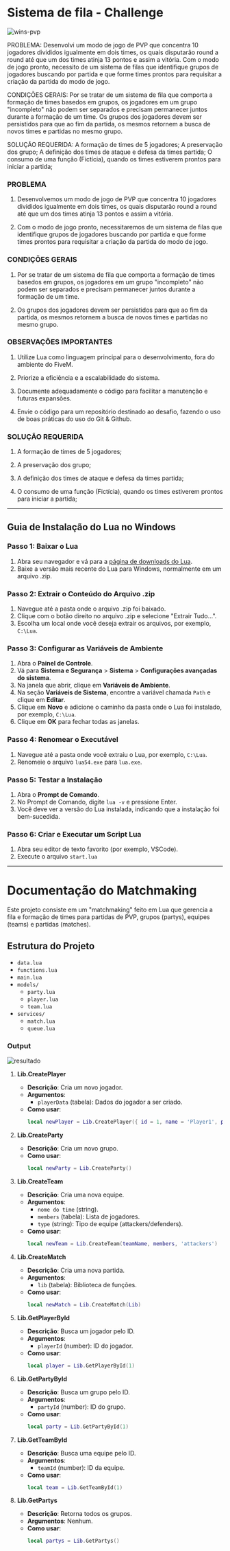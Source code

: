 # Sistema de fila - Challenge
![wins-pvp](https://media.licdn.com/dms/image/D4E3DAQHCaU1c6m-X3g/image-scale_191_1128/0/1705466836758/winsvuegg_cover?e=1717862400&v=beta&t=tLl-CBi22XPn23y6iRqhQdvy-6MrY0xsCkurXAY05CU)

PROBLEMA: Desenvolvi um modo de jogo de PVP que concentra 10 jogadores divididos igualmente em dois times, os quais disputarão round a round até que um dos times atinja 13 pontos e assim a vitória. Com o modo de jogo pronto, necessito de um sistema de filas que identifique grupos de jogadores buscando por partida e que forme times prontos para requisitar a criação da partida do modo de jogo.

CONDIÇÕES GERAIS: Por se tratar de um sistema de fila que comporta a formação de times basedos em grupos, os jogadores em um grupo "incompleto" não podem ser separados e precisam permanecer juntos durante a formação de um time. Os grupos dos jogadores devem ser persistidos para que ao fim da partida, os mesmos retornem a busca de novos times e partidas no mesmo grupo.

SOLUÇÃO REQUERIDA: A formação de times de 5 jogadores; A preservação dos grupo; A definição dos times de ataque e defesa da times partida; O consumo de uma função (Fictícia), quando os times estiverem prontos para iniciar a partida;

### PROBLEMA
1. Desenvolvemos um modo de jogo de PVP que concentra 10 jogadores divididos igualmente em dois times, os quais disputarão round a round até que um dos times atinja 13 pontos e assim a vitória.

2. Com o modo de jogo pronto, necessitaremos de um sistema de filas que identifique grupos de jogadores buscando por partida e que forme times prontos para requisitar a criação da partida do modo de jogo.

### CONDIÇÕES GERAIS
1. Por se tratar de um sistema de fila que comporta a formação de times basedos em grupos, os jogadores em um grupo "incompleto" não podem ser separados e precisam permanecer juntos durante a formação de um time.

2. Os grupos dos jogadores devem ser persistidos para que ao fim da partida, os mesmos retornem a busca de novos times e partidas no mesmo grupo.

### OBSERVAÇÕES IMPORTANTES

1. Utilize Lua como linguagem principal para o desenvolvimento, fora do ambiente do FiveM.

2. Priorize a eficiência e a escalabilidade do sistema.

3. Documente adequadamente o código para facilitar a manutenção e futuras expansões.

4. Envie o código para um repositório destinado ao desafio, fazendo o uso de boas práticas do uso do Git & Github.

### SOLUÇÃO REQUERIDA
1. A formação de times de 5 jogadores;

2. A preservação dos grupo;

3. A definição dos times de ataque e defesa da times partida;

4. O consumo de uma função (Fictícia), quando os times estiverem prontos para iniciar a partida;

___
## Guia de Instalação do Lua no Windows

### Passo 1: Baixar o Lua
1. Abra seu navegador e vá para a [página de downloads do Lua](https://luabinaries.sourceforge.net/download.html).
2. Baixe a versão mais recente do Lua para Windows, normalmente em um arquivo .zip.

### Passo 2: Extrair o Conteúdo do Arquivo .zip
1. Navegue até a pasta onde o arquivo .zip foi baixado.
2. Clique com o botão direito no arquivo .zip e selecione "Extrair Tudo...".
3. Escolha um local onde você deseja extrair os arquivos, por exemplo, `C:\Lua`.

### Passo 3: Configurar as Variáveis de Ambiente
1. Abra o **Painel de Controle**.
2. Vá para **Sistema e Segurança** > **Sistema** > **Configurações avançadas do sistema**.
3. Na janela que abrir, clique em **Variáveis de Ambiente**.
4. Na seção **Variáveis de Sistema**, encontre a variável chamada `Path` e clique em **Editar**.
5. Clique em **Novo** e adicione o caminho da pasta onde o Lua foi instalado, por exemplo, `C:\Lua`.
6. Clique em **OK** para fechar todas as janelas.

### Passo 4: Renomear o Executável
1. Navegue até a pasta onde você extraiu o Lua, por exemplo, `C:\Lua`.
2. Renomeie o arquivo `lua54.exe` para `lua.exe`.

### Passo 5: Testar a Instalação
1. Abra o **Prompt de Comando**.
2. No Prompt de Comando, digite `lua -v` e pressione Enter.
3. Você deve ver a versão do Lua instalada, indicando que a instalação foi bem-sucedida.

### Passo 6: Criar e Executar um Script Lua
1. Abra seu editor de texto favorito (por exemplo, VSCode).
2. Execute o arquivo ``start.lua``
___
# Documentação do Matchmaking

Este projeto consiste em um "matchmaking" feito em Lua que gerencia a fila e formação de times para partidas de PVP, grupos (partys), equipes (teams) e partidas (matches).

## Estrutura do Projeto

- `data.lua`
- `functions.lua`
- `main.lua`
- `models/`
  - `party.lua`
  - `player.lua`
  - `team.lua`
- `services/`
  - `match.lua`
  - `queue.lua`

### Output
![resultado](https://i.imgur.com/l4FIisH_d.webp?maxwidth=500&fidelity=grand)

1. **Lib.CreatePlayer**
   - **Descrição**: Cria um novo jogador.
   - **Argumentos**:
     - `playerData` (tabela): Dados do jogador a ser criado.
   - **Como usar**:
     ```lua
     local newPlayer = Lib.CreatePlayer({ id = 1, name = 'Player1', partyId = 1 })
     ```

2. **Lib.CreateParty**
   - **Descrição**: Cria um novo grupo.
   - **Como usar**:
     ```lua
     local newParty = Lib.CreateParty()
     ```

3. **Lib.CreateTeam**
   - **Descrição**: Cria uma nova equipe.
   - **Argumentos**:
     - `nome do time` (string).
     - `members` (tabela): Lista de jogadores.
     - `type` (string): Tipo de equipe (attackers/defenders).
   - **Como usar**:
     ```lua
     local newTeam = Lib.CreateTeam(teamName, members, 'attackers')
     ```

4. **Lib.CreateMatch**
   - **Descrição**: Cria uma nova partida.
   - **Argumentos**:
     - `lib` (tabela): Biblioteca de funções.
   - **Como usar**:
     ```lua
     local newMatch = Lib.CreateMatch(Lib)
     ```

5. **Lib.GetPlayerById**
   - **Descrição**: Busca um jogador pelo ID.
   - **Argumentos**:
     - `playerId` (number): ID do jogador.
   - **Como usar**:
     ```lua
     local player = Lib.GetPlayerById(1)
     ```

6. **Lib.GetPartyById**
   - **Descrição**: Busca um grupo pelo ID.
   - **Argumentos**:
     - `partyId` (number): ID do grupo.
   - **Como usar**:
     ```lua
     local party = Lib.GetPartyById(1)
     ```

7. **Lib.GetTeamById**
   - **Descrição**: Busca uma equipe pelo ID.
   - **Argumentos**:
     - `teamId` (number): ID da equipe.
   - **Como usar**:
     ```lua
     local team = Lib.GetTeamById(1)
     ```

8. **Lib.GetPartys**
   - **Descrição**: Retorna todos os grupos.
   - **Argumentos**: Nenhum.
   - **Como usar**:
     ```lua
     local partys = Lib.GetPartys()
     ```